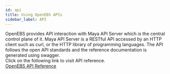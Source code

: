```yaml
---
id: api
title: Using OpenEBS APIs
sidebar_label: API
---
```



OpenEBS provides API interaction with Maya API Server which is the central control plane of it. Maya API Server is a RESTful API accessed by an HTTP client such as curl, or the HTTP library of programming languages. The API follows the open API standards and the reference documentation is generated using swagger.
<br/>Click on the following link to visit API reference.<br/>
<a href="/apireference.html" target="_blank">OpenEBS API Reference </a>
<!-- Hotjar Tracking Code for https://docs.openebs.io -->
<script>
   (function(h,o,t,j,a,r){
       h.hj=h.hj||function(){(h.hj.q=h.hj.q||[]).push(arguments)};
       h._hjSettings={hjid:785693,hjsv:6};
       a=o.getElementsByTagName('head')[0];
       r=o.createElement('script');r.async=1;
       r.src=t+h._hjSettings.hjid+j+h._hjSettings.hjsv;
       a.appendChild(r);
   })(window,document,'https://static.hotjar.com/c/hotjar-','.js?sv=');
</script>
